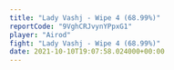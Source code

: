 ```yaml
---
title: "Lady Vashj - Wipe 4 (68.99%)"
reportCode: "9VghCRJvynYPpxG1"
player: "Airod"
fight: "Lady Vashj - Wipe 4 (68.99%)"
date: 2021-10-10T19:07:58.024000+00:00
---
```

